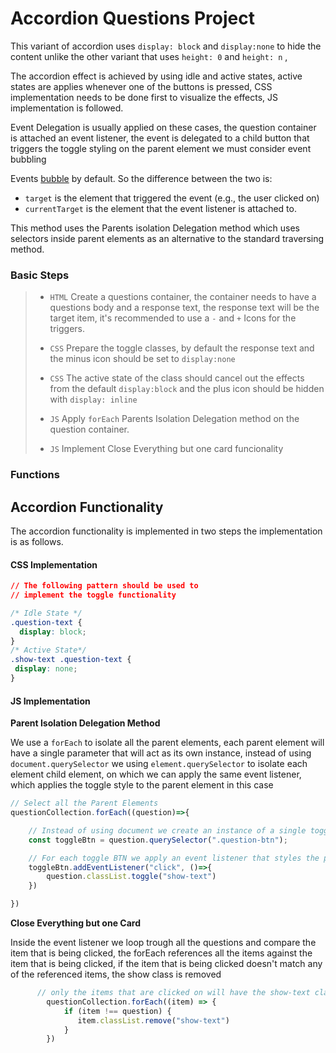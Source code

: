 # Accordion Questions Project

This variant of accordion uses `display: block` and `display:none` to hide the content unlike the other variant that uses `height: 0` and `height: n` ,

The accordion effect is achieved by using idle and active states, active states are applies whenever one of the buttons is pressed, CSS implementation needs to be done first to visualize the effects, JS implementation is followed.

Event Delegation is usually applied on these cases, the question container is attached an event listener, the event is delegated to a child button that triggers the toggle styling on the parent element we must consider event bubbling 

Events [bubble](https://developer.mozilla.org/en-US/docs/Learn/JavaScript/Building_blocks/Events#event_bubbling_and_capture) by default. So the difference between the two is:

- `target` is the element that triggered the event (e.g., the user clicked on)
- `currentTarget` is the element that the event listener is attached to.

This method uses the Parents isolation Delegation method which uses selectors inside parent elements as an alternative to the standard traversing method.

### Basic Steps

> - `HTML` Create a questions container, the container needs to have a questions body and a response text, the response text will be the target item, it's recommended to use a `-` and `+` Icons for the triggers.
> 
> - `CSS` Prepare the toggle classes, by default the response text and the minus icon should be set to `display:none`
> 
> - `CSS` The active state of the class should cancel out the effects from the default `display:block` and the plus icon should be hidden with `display: inline`
> 
> - `JS` Apply `forEach` Parents Isolation Delegation method on the question container.
> 
> - `JS` Implement Close Everything but one card funcionality

### Functions

## Accordion Functionality

The accordion functionality is implemented in two steps the implementation is as follows.

#### CSS Implementation

```css
// The following pattern should be used to 
// implement the toggle functionality

/* Idle State */
.question-text {
  display: block;
}
/* Active State*/
.show-text .question-text {
 display: none;
}
```

#### JS Implementation

**Parent Isolation Delegation Method**

We use a `forEach` to isolate all the parent elements, each parent element will have a single parameter that will act as its own instance, instead of using `document.querySelector` we using `element.querySelector` to isolate each element child element, on which we can apply the same event listener, which applies the toggle style to the parent element in this case

```js
// Select all the Parent Elements
questionCollection.forEach((question)=>{

    // Instead of using document we create an instance of a single toggle button
    const toggleBtn = question.querySelector(".question-btn");

    // For each toggle BTN we apply an event listener that styles the parent
    toggleBtn.addEventListener("click", ()=>{
        question.classList.toggle("show-text")
    })

})
```

**Close Everything but one Card**

Inside the event listener we loop trough all the questions and compare the item that is being clicked, the forEach references all the items against the item that is being clicked, if the item that is being clicked doesn't match any of the referenced items, the show class is removed

```js
      // only the items that are clicked on will have the show-text class
        questionCollection.forEach((item) => {
            if (item !== question) {
               item.classList.remove("show-text")
            }
        })
```

